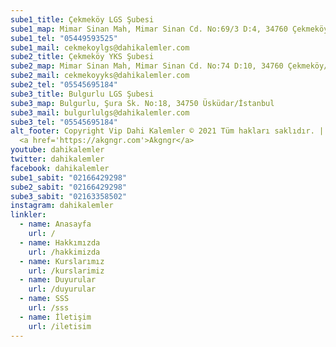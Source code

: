 ```yaml
---
sube1_title: Çekmeköy LGS Şubesi
sube1_map: Mimar Sinan Mah, Mimar Sinan Cd. No:69/3 D:4, 34760 Çekmeköy/İstanbul
sube1_tel: "05449593525"
sube1_mail: cekmekoylgs@dahikalemler.com
sube2_title: Çekmeköy YKS Şubesi
sube2_map: Mimar Sinan Mah, Mimar Sinan Cd. No:74 D:10, 34760 Çekmeköy/İstanbul
sube2_mail: cekmekoyyks@dahikalemler.com
sube2_tel: "05545695184"
sube3_title: Bulgurlu LGS Şubesi
sube3_map: Bulgurlu, Şura Sk. No:18, 34750 Üsküdar/İstanbul
sube3_mail: bulgurlulgs@dahikalemler.com
sube3_tel: "05545695184"
alt_footer: Copyright Vip Dahi Kalemler © 2021 Tüm hakları saklıdır. | Made  by
  <a href='https://akgngr.com'>Akgngr</a>
youtube: dahikalemler
twitter: dahikalemler
facebook: dahikalemler
sube1_sabit: "02166429298"
sube2_sabit: "02166429298"
sube3_sabit: "02163358502"
instagram: dahikalemler
linkler:
  - name: Anasayfa
    url: /
  - name: Hakkımızda
    url: /hakkimizda
  - name: Kurslarımız
    url: /kurslarimiz
  - name: Duyurular
    url: /duyurular
  - name: SSS
    url: /sss
  - name: İletişim
    url: /iletisim
---
```

